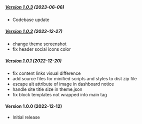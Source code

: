 ##### [Version 1.0.3](https://github.com/Codeinwp/fork/compare/v1.0.2...v1.0.3) (2023-06-06)

- Codebase update

##### [Version 1.0.2](https://github.com/Codeinwp/fork/compare/v1.0.1...v1.0.2) (2022-12-27)

- change theme screenshot
- fix header social icons color

##### [Version 1.0.1](https://github.com/Codeinwp/fork/compare/v1.0.0...v1.0.1) (2022-12-20)

* fix content links visual difference
* add source files for minified scripts and styles to dist zip file
* escape alt attribute of image in dashboard notice
* handle site title size in theme.json
* fix block templates not wrapped into main tag

####   Version 1.0.0 (2022-12-12)

- Initial release
